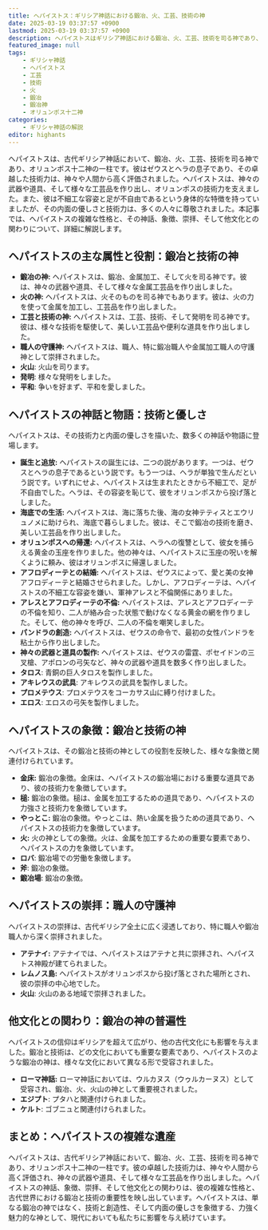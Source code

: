 ```yaml
---
title: ヘパイストス：ギリシア神話における鍛冶、火、工芸、技術の神
date: 2025-03-19 03:37:57 +0900
lastmod: 2025-03-19 03:37:57 +0900
description: ヘパイストスはギリシア神話における鍛冶、火、工芸、技術を司る神であり、オリュンポス十二神の一柱です。彼は神々の武器や道具を作り、その技術力は神々や人間から高く評価されました。
featured_image: null
tags:
    - ギリシャ神話
    - ヘパイストス
    - 工芸
    - 技術
    - 火
    - 鍛冶
    - 鍛冶神
    - オリュンポス十二神
categories:
    - ギリシャ神話の解説
editor: highants
---
```


ヘパイストスは、古代ギリシア神話において、鍛冶、火、工芸、技術を司る神であり、オリュンポス十二神の一柱です。彼はゼウスとヘラの息子であり、その卓越した技術力は、神々や人間から高く評価されました。ヘパイストスは、神々の武器や道具、そして様々な工芸品を作り出し、オリュンポスの技術力を支えました。また、彼は不細工な容姿と足が不自由であるという身体的な特徴を持っていましたが、その内面の優しさと技術力は、多くの人々に尊敬されました。本記事では、ヘパイストスの複雑な性格と、その神話、象徴、崇拝、そして他文化との関わりについて、詳細に解説します。
<!--more-->

## ヘパイストスの主な属性と役割：鍛冶と技術の神

* **鍛冶の神:** ヘパイストスは、鍛冶、金属加工、そして火を司る神です。彼は、神々の武器や道具、そして様々な金属工芸品を作り出しました。
* **火の神:** ヘパイストスは、火そのものを司る神でもあります。彼は、火の力を使って金属を加工し、工芸品を作り出しました。
* **工芸と技術の神:** ヘパイストスは、工芸、技術、そして発明を司る神です。彼は、様々な技術を駆使して、美しい工芸品や便利な道具を作り出しました。
* **職人の守護神:** ヘパイストスは、職人、特に鍛冶職人や金属加工職人の守護神として崇拝されました。
* **火山**: 火山を司ります。
* **発明**: 様々な発明をしました。
* **平和**: 争いを好まず、平和を愛しました。

## ヘパイストスの神話と物語：技術と優しさ

ヘパイストスは、その技術力と内面の優しさを描いた、数多くの神話や物語に登場します。

* **誕生と追放:** ヘパイストスの誕生には、二つの説があります。一つは、ゼウスとヘラの息子であるという説です。もう一つは、ヘラが単独で生んだという説です。いずれにせよ、ヘパイストスは生まれたときから不細工で、足が不自由でした。ヘラは、その容姿を恥じて、彼をオリュンポスから投げ落としました。
* **海底での生活:** ヘパイストスは、海に落ちた後、海の女神テティスとエウリュノメに助けられ、海底で暮らしました。彼は、そこで鍛冶の技術を磨き、美しい工芸品を作り出しました。
* **オリュンポスへの帰還:** ヘパイストスは、ヘラへの復讐として、彼女を捕らえる黄金の玉座を作りました。他の神々は、ヘパイストスに玉座の呪いを解くように頼み、彼はオリュンポスに帰還しました。
* **アフロディーテとの結婚:** ヘパイストスは、ゼウスによって、愛と美の女神アフロディーテと結婚させられました。しかし、アフロディーテは、ヘパイストスの不細工な容姿を嫌い、軍神アレスと不倫関係にありました。
* **アレスとアフロディーテの不倫:** ヘパイストスは、アレスとアフロディーテの不倫を知り、二人が絡み合った状態で動けなくなる黄金の網を作りました。そして、他の神々を呼び、二人の不倫を嘲笑しました。
* **パンドラの創造:** ヘパイストスは、ゼウスの命令で、最初の女性パンドラを粘土から作り出しました。
* **神々の武器と道具の製作:** ヘパイストスは、ゼウスの雷霆、ポセイドンの三叉槍、アポロンの弓矢など、神々の武器や道具を数多く作り出しました。
* **タロス**: 青銅の巨人タロスを製作しました。
* **アキレウスの武具**: アキレウスの武具を製作しました。
* **プロメテウス**: プロメテウスをコーカサス山に縛り付けました。
* **エロス**: エロスの弓矢を製作しました。

## ヘパイストスの象徴：鍛冶と技術の神

ヘパイストスは、その鍛冶と技術の神としての役割を反映した、様々な象徴と関連付けられています。

* **金床:** 鍛冶の象徴。金床は、ヘパイストスの鍛冶場における重要な道具であり、彼の技術力を象徴しています。
* **槌:** 鍛冶の象徴。槌は、金属を加工するための道具であり、ヘパイストスの力強さと技術力を象徴しています。
* **やっとこ:** 鍛冶の象徴。やっとこは、熱い金属を扱うための道具であり、ヘパイストスの技術力を象徴しています。
* **火:** 火の神としての象徴。火は、金属を加工するための重要な要素であり、ヘパイストスの力を象徴しています。
* **ロバ**: 鍛冶場での労働を象徴します。
* **斧**: 鍛冶の象徴。
* **鍛冶場**: 鍛冶の象徴。

## ヘパイストスの崇拝：職人の守護神

ヘパイストスの崇拝は、古代ギリシア全土に広く浸透しており、特に職人や鍛冶職人から深く崇拝されました。

* **アテナイ:** アテナイでは、ヘパイストスはアテナと共に崇拝され、ヘパイストス神殿が建てられました。
* **レムノス島:** ヘパイストスがオリュンポスから投げ落とされた場所とされ、彼の崇拝の中心地でした。
* **火山**: 火山のある地域で崇拝されました。

## 他文化との関わり：鍛冶の神の普遍性

ヘパイストスの信仰はギリシアを超えて広がり、他の古代文化にも影響を与えました。鍛冶と技術は、どの文化においても重要な要素であり、ヘパイストスのような鍛冶の神は、様々な文化において異なる形で受容されました。

* **ローマ神話:** ローマ神話においては、ウルカヌス（ウゥルカーヌス）として受容され、鍛冶、火、火山の神として重要視されました。
* **エジプト**: プタハと関連付けられました。
* **ケルト**: ゴブニュと関連付けられました。

## まとめ：ヘパイストスの複雑な遺産

ヘパイストスは、古代ギリシア神話において、鍛冶、火、工芸、技術を司る神であり、オリュンポス十二神の一柱です。彼の卓越した技術力は、神々や人間から高く評価され、神々の武器や道具、そして様々な工芸品を作り出しました。ヘパイストスの神話、象徴、崇拝、そして他文化との関わりは、彼の複雑な性格と、古代世界における鍛冶と技術の重要性を映し出しています。ヘパイストスは、単なる鍛冶の神ではなく、技術と創造性、そして内面の優しさを象徴する、力強く魅力的な神として、現代においても私たちに影響を与え続けています。
